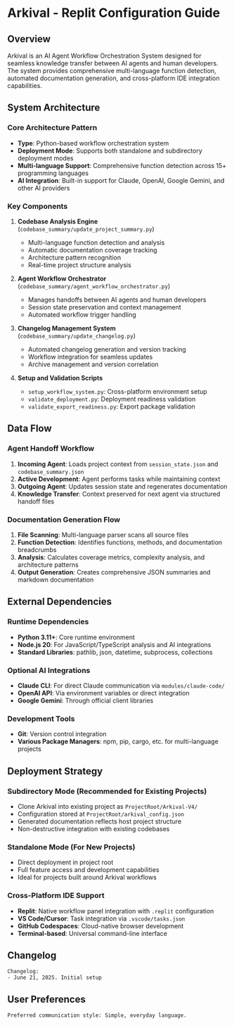 # Arkival - Replit Configuration Guide

## Overview

Arkival is an AI Agent Workflow Orchestration System designed for seamless knowledge transfer between AI agents and human developers. The system provides comprehensive multi-language function detection, automated documentation generation, and cross-platform IDE integration capabilities.

## System Architecture

### Core Architecture Pattern
- **Type**: Python-based workflow orchestration system
- **Deployment Mode**: Supports both standalone and subdirectory deployment modes
- **Multi-language Support**: Comprehensive function detection across 15+ programming languages
- **AI Integration**: Built-in support for Claude, OpenAI, Google Gemini, and other AI providers

### Key Components

1. **Codebase Analysis Engine** (`codebase_summary/update_project_summary.py`)
   - Multi-language function detection and analysis
   - Automatic documentation coverage tracking
   - Architecture pattern recognition
   - Real-time project structure analysis

2. **Agent Workflow Orchestrator** (`codebase_summary/agent_workflow_orchestrator.py`)
   - Manages handoffs between AI agents and human developers
   - Session state preservation and context management
   - Automated workflow trigger handling

3. **Changelog Management System** (`codebase_summary/update_changelog.py`)
   - Automated changelog generation and version tracking
   - Workflow integration for seamless updates
   - Archive management and version correlation

4. **Setup and Validation Scripts**
   - `setup_workflow_system.py`: Cross-platform environment setup
   - `validate_deployment.py`: Deployment readiness validation
   - `validate_export_readiness.py`: Export package validation

## Data Flow

### Agent Handoff Workflow
1. **Incoming Agent**: Loads project context from `session_state.json` and `codebase_summary.json`
2. **Active Development**: Agent performs tasks while maintaining context
3. **Outgoing Agent**: Updates session state and regenerates documentation
4. **Knowledge Transfer**: Context preserved for next agent via structured handoff files

### Documentation Generation Flow
1. **File Scanning**: Multi-language parser scans all source files
2. **Function Detection**: Identifies functions, methods, and documentation breadcrumbs
3. **Analysis**: Calculates coverage metrics, complexity analysis, and architecture patterns
4. **Output Generation**: Creates comprehensive JSON summaries and markdown documentation

## External Dependencies

### Runtime Dependencies
- **Python 3.11+**: Core runtime environment
- **Node.js 20**: For JavaScript/TypeScript analysis and AI integrations
- **Standard Libraries**: pathlib, json, datetime, subprocess, collections

### Optional AI Integrations
- **Claude CLI**: For direct Claude communication via `modules/claude-code/`
- **OpenAI API**: Via environment variables or direct integration
- **Google Gemini**: Through official client libraries

### Development Tools
- **Git**: Version control integration
- **Various Package Managers**: npm, pip, cargo, etc. for multi-language projects

## Deployment Strategy

### Subdirectory Mode (Recommended for Existing Projects)
- Clone Arkival into existing project as `ProjectRoot/Arkival-V4/`
- Configuration stored at `ProjectRoot/arkival_config.json`
- Generated documentation reflects host project structure
- Non-destructive integration with existing codebases

### Standalone Mode (For New Projects)
- Direct deployment in project root
- Full feature access and development capabilities
- Ideal for projects built around Arkival workflows

### Cross-Platform IDE Support
- **Replit**: Native workflow panel integration with `.replit` configuration
- **VS Code/Cursor**: Task integration via `.vscode/tasks.json`
- **GitHub Codespaces**: Cloud-native browser development
- **Terminal-based**: Universal command-line interface

## Changelog

```
Changelog:
- June 21, 2025. Initial setup
```

## User Preferences

```
Preferred communication style: Simple, everyday language.
```